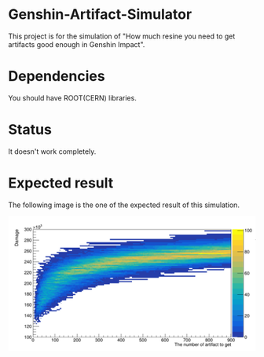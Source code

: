 # Genshin-Artifact-Simulator
This project is for the simulation of "How much resine you need to get artifacts good enough in Genshin Impact".

# Dependencies
You should have ROOT(CERN) libraries.

# Status
It doesn't work completely.

# Expected result
The following image is the one of the expected result of this simulation.

![plot](./save/Ningguang_DustofMist_600.png)
